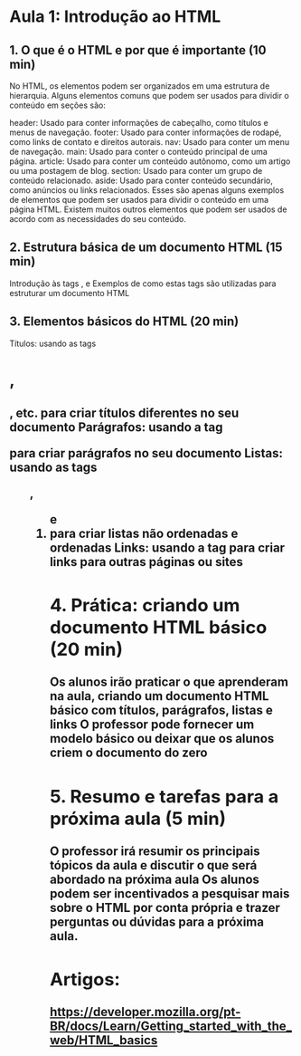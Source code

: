 # Aula 1: Introdução ao HTML

## 1. O que é o HTML e por que é importante (10 min)
No HTML, os elementos podem ser organizados em uma estrutura de hierarquia. Alguns elementos comuns que podem ser usados para dividir o conteúdo em seções são:

header: Usado para conter informações de cabeçalho, como títulos e menus de navegação.
footer: Usado para conter informações de rodapé, como links de contato e direitos autorais.
nav: Usado para conter um menu de navegação.
main: Usado para conter o conteúdo principal de uma página.
article: Usado para conter um conteúdo autônomo, como um artigo ou uma postagem de blog.
section: Usado para conter um grupo de conteúdo relacionado.
aside: Usado para conter conteúdo secundário, como anúncios ou links relacionados.
Esses são apenas alguns exemplos de elementos que podem ser usados para dividir o conteúdo em uma página HTML. Existem muitos outros elementos que podem ser usados de acordo com as necessidades do seu conteúdo.

## 2. Estrutura básica de um documento HTML (15 min)
Introdução às tags <html>, <head> e <body>
Exemplos de como estas tags são utilizadas para estruturar um documento HTML

## 3. Elementos básicos do HTML (20 min)
Títulos: usando as tags <h1>, <h2>, etc. para criar títulos diferentes no seu documento
Parágrafos: usando a tag <p> para criar parágrafos no seu documento
Listas: usando as tags <ul>, <ol> e <li> para criar listas não ordenadas e ordenadas
Links: usando a tag <a> para criar links para outras páginas ou sites

## 4. Prática: criando um documento HTML básico (20 min)
Os alunos irão praticar o que aprenderam na aula, criando um documento HTML básico com títulos, parágrafos, listas e links
O professor pode fornecer um modelo básico ou deixar que os alunos criem o documento do zero

## 5. Resumo e tarefas para a próxima aula (5 min)
O professor irá resumir os principais tópicos da aula e discutir o que será abordado na próxima aula
Os alunos podem ser incentivados a pesquisar mais sobre o HTML por conta própria e trazer perguntas ou dúvidas para a próxima aula.

## Artigos:
https://developer.mozilla.org/pt-BR/docs/Learn/Getting_started_with_the_web/HTML_basics